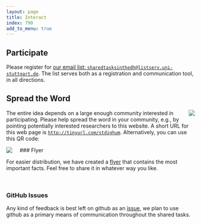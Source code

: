 ```yaml
---
layout: page
title: Interact
index: 790
add_to_menu: true
---
```


## Participate

Please register for [our email list: `sharedtasksinthedh@listserv.uni-stuttgart.de`](https://listserv.uni-stuttgart.de/mailman/listinfo/sharedtasksinthedh). The list serves both as a registration and communication tool, in all directions.


## Spread the Word

<div style="float:right;margin-left:20px;"><img style="border-radius:0" src="{{site.baseurl}}/assets/generic/qr.png" /></div>

The entire idea depends on a large enough community interested in participating. Please help spread the word in your community, e.g., by pointing potentially interested researchers to this website. A short URL for this web page is [`http://tinyurl.com/stdighum`](http://tinyurl.com/stdighum). Alternatively, you can use this QR code:

<div style="float:left;margin-right:20px;"><a href="{{site.baseurl}}/assets/generic/Flyer_2017-07-17.pdf"><img src="{{site.baseurl}}/assets/generic/Flyer_2017-04-24_thumb.png" /></a></div>
### Flyer


For easier distribution, we have created a [flyer]({{site.baseurl}}/assets/generic/Flyer_2017-04-24.pdf) that contains the most important facts. Feel free to share it in whatever way you like. 

<div style="clear:both;">&nbsp;</div>


### GitHub Issues

Any kind of feedback is best left on github as an [issue](https://github.com/SharedTasksInTheDH/sharedtasksinthedh.github.io/issues), we plan to use github as a primary means of communication throughout the shared tasks.

